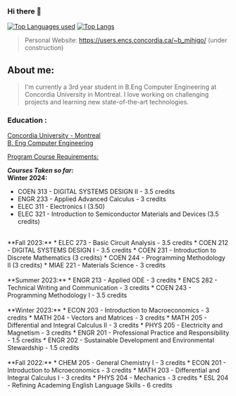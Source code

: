 ### Hi there 👋
[![Top Languages used](https://github-readme-stats.vercel.app/api/top-langs?username=sanobertin&hide=html,scss,stylus,blade,jupyter%20notebook,python,css,shell,batchfile,dockerfile,typescript&theme=algolia&show_icons=true)](https://github.com/sanobertin) [![Top Langs](https://github-readme-stats.vercel.app/api?username=sanobertin&theme=algolia&show_icons=true)](https://github.com/sanobertin)


> Personal Website: https://users.encs.concordia.ca/~b_mihigo/  (under construction)

<!--
**sanobertin/sanobertin** is a ✨ _special_ ✨ repository because its `README.md` (this file) appears on your GitHub profile.

Here are some ideas to get you started:

- 🔭 I’m currently working on ...
- 🌱 I’m currently learning C++, Java, OOP Design
- 👯 I’m looking to collaborate on ...
- 🤔 I’m looking for help with ...
- 💬 Ask me about ...
- 📫 How to reach me: sanomihigobertin@gmail.com
- ⚡ Fun fact: ...
-->

## About me:
>I'm currently a 3rd year student in B.Eng Computer Engineering at Concordia University in Montreal. I love working on challenging projects and learning new state-of-the-art technologies.

### **Education :**

[Concordia University  - Montreal](https://www.concordia.ca/ginacody/electrical-computer-eng/programs.html)
</br>
[B. Eng Computer Engineering](https://www.concordia.ca/academics/undergraduate/computer-engineering.html)

[Program Course Requirements: ](https://www.concordia.ca/academics/undergraduate/calendar/current/section-71-gina-cody-school-of-engineering-and-computer-science/section-71-30-department-of-electrical-and-computer-engineering/section-71-30-2-course-requirements-beng-in-computer-engineering-.html)

**_Courses Taken so far:_** 
</br>
**Winter 2024:**
* COEN 313 - DIGITAL SYSTEMS DESIGN II - 3.5 credits
* ENGR 233  - Applied Advanced Calculus  - 3 credits
* ELEC 311 - Electronics I (3.50)
* ELEC 321 -  Introduction to Semiconductor Materials and Devices (3.5 credits)
</br>
**Fall 2023:**
* ELEC 273 -  Basic Circuit Analysis - 3.5 credits
* COEN 212  - DIGITAL SYSTEMS DESIGN I - 3.5 credits
* COEN 231 - Introduction to Discrete Mathematics (3 credits)
* COEN 244 - Programming Methodology II (3 credits)
* MIAE  221 - Materials Science - 3 credits
</br>
</br>
**Summer 2023:**
* ENGR 213  - Applied ODE - 3 credits
* ENCS 282 - Technical Writing and Communication - 3 credits
* COEN 243 - Programming Methodology I - 3.5 credits
</br>
</br>
**Winter 2023:**
* ECON 203 - Introduction to Macroeconomics - 3 credits
* MATH 204 - Vectors and Matrices - 3 credits
* MATH 205 - Differential and Integral Calculus II - 3 credits
* PHYS 205 - Electricity and Magnetism - 3 credits
* ENGR 201 - Professional Practice and Responsibility - 1.5 credits
* ENGR 202 - Sustainable Development and Environmental Stewardship - 1.5 credits 
</br>
</br>
**Fall 2022:** 
* CHEM 205 - General Chemistry I - 3 credits
* ECON 201 - Introduction to Microeconomics - 3 credits
* MATH 203 - Differential and Integral Calculus I - 3 credits
* PHYS 204 - Mechanics - 3 credits
* ESL 204 - Refining Academing English Language Skills - 6 credits 
</br>
</br>


